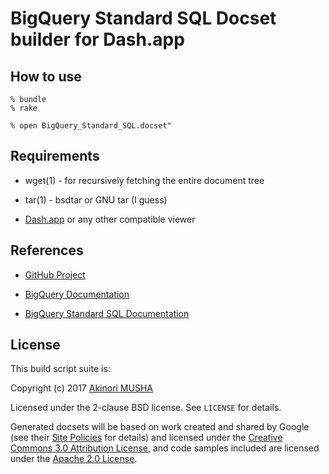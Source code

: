 BigQuery Standard SQL Docset builder for Dash.app
=================================================

How to use
----------

    % bundle
    % rake

    % open BigQuery_Standard_SQL.docset"

Requirements
------------

- wget(1) - for recursively fetching the entire document tree

- tar(1) - bsdtar or GNU tar (I guess)

- [Dash.app](http://kapeli.com/dash) or any other compatible viewer

References
----------

- [GitHub Project](https://github.com/knu/docset-presto)

- [BigQuery Documentation](https://cloud.google.com/bigquery/docs/)

- [BigQuery Standard SQL Documentation](https://cloud.google.com/bigquery/docs/reference/standard-sql/)

License
-------

This build script suite is:

Copyright (c) 2017 [Akinori MUSHA](https://akinori.org/)

Licensed under the 2-clause BSD license.
See `LICENSE` for details.

Generated docsets will be based on work created and shared by Google
(see their
[Site Policies](https://developers.google.com/terms/site-policies) for
details) and licensed under the
[Creative Commons 3.0 Attribution License](http://creativecommons.org/licenses/by/3.0/),
and code samples included are licensed under the
[Apache 2.0 License](http://www.apache.org/licenses/LICENSE-2.0).
